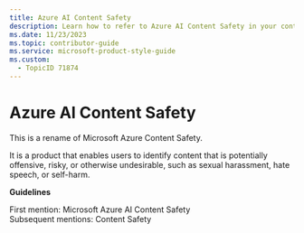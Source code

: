 ```yaml
---
title: Azure AI Content Safety
description: Learn how to refer to Azure AI Content Safety in your content.
ms.date: 11/23/2023
ms.topic: contributor-guide
ms.service: microsoft-product-style-guide
ms.custom:
  - TopicID 71874
---
```



# Azure AI Content Safety

This is a rename of Microsoft Azure Content Safety. 

It is a product that enables users to identify content that is potentially offensive, risky, or otherwise undesirable, such as sexual harassment, hate speech, or self-harm.  

**Guidelines**  

First mention: Microsoft Azure AI Content Safety  
Subsequent mentions: Content Safety  

